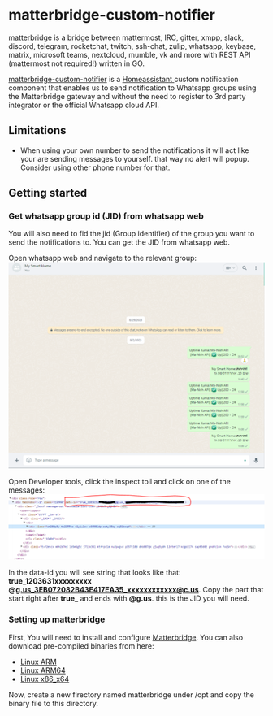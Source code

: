 # matterbridge-custom-notifier

[matterbridge](https://github.com/42wim/matterbridge) is a bridge between mattermost, IRC, gitter, xmpp, slack, discord, telegram, rocketchat, twitch, ssh-chat, zulip, whatsapp, keybase, matrix, microsoft teams, nextcloud, mumble, vk and more with REST API (mattermost not required!) written in GO.

[matterbridge-custom-notifier](https://github.com/t0mer/matterbridge-custom-notifier) is a [Homeassistant ](https://www.home-assistant.io/) custom notification component that enables us to send notification to Whatsapp groups using the Matterbridge gateway and without the need to register to 3rd party integrator or the official Whatsapp cloud API.

## Limitations
* When using your own number to send the notifications it will act like your are sending messages to yourself. that way no alert will popup. Consider using other phone number for that.

## Getting started

### Get whatsapp group id (JID) from whatsapp web
You will also need to fid the jid (Group identifier) of the group you want to send the notifications to. You can get the JID from whatsapp web.

Open whatsapp web and navigate to the relevant group:
![Whatsapp web](screenshots/smart_home_group.png)

Open Developer tools, click the inspect toll and click on one of the messages:
![Developer tools](screenshots/jid.png)

In the data-id you will see string that looks like that: **true_1203631xxxxxxxxx @g.us_3EB072082B43E417EA35_xxxxxxxxxxxx@c.us**.
Copy the part that start right after **true_** and ends with **@g.us**. this is the JID you will need.


### Setting up matterbridge
First, You will need to install and configure [Matterbridge](https://github.com/42wim/matterbridge#installing--upgrading).
You can also download pre-compiled binaries from here:
* [Linux ARM](https://matter.techblog.co.il/linux_arm/matterbridge)
* [Linux ARM64](https://matter.techblog.co.il/linux_arm64/matterbridge)
* [Linux x86_x64](https://matter.techblog.co.il/linux_amd_x86_x64/matterbridge)

Now, create a new firectory named matterbridge under /opt and copy the binary file to this directory.


